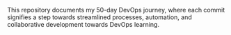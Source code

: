 This repository documents my 50-day DevOps journey, where each commit signifies a step towards streamlined processes, automation, and collaborative development towards DevOps learning.

